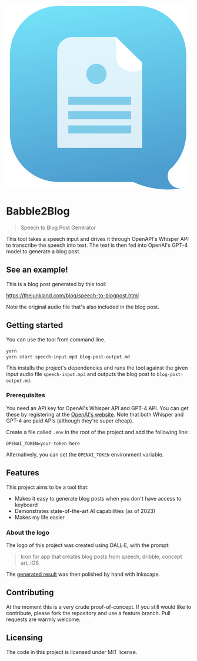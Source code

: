 ![Logo of the project](https://github.com/jehna/babble2blog/blob/main/logo.svg?raw=true)

# Babble2Blog
> Speech to Blog Post Generator

This tool takes a speech input and drives it through OpenAPI's Whisper API to
transcribe the speech into text. The text is then fed into OpenAI's GPT-4 model
to generate a blog post.

## See an example!

This is a blog post generated by this tool:

https://thejunkland.com/blog/speech-to-blogpost.html

Note the original audio file that's also included in the blog post.

## Getting started

You can use the tool from command line.

```shell
yarn
yarn start speech-input.mp3 blog-post-output.md
```

This installs the project's dependencies and runs the tool against the given
input audio file `speech-input.mp3` and outputs the blog post to
`blog-post-output.md`.

### Prerequisites

You need an API key for OpenAI's Whisper API and GPT-4 API. You can get these by
registering at the [OpenAI's website](https://openai.com). Note that both
Whisper and GPT-4 are paid APIs (although they're super cheap).

Create a file called `.env` in the root of the project and add the following
line:

```
OPENAI_TOKEN=your-token-here
```

Alternatively, you can set the `OPENAI_TOKEN` environment variable.

## Features

This project aims to be a tool that:
* Makes it easy to generate blog posts when you don't have access to keyboard
* Demonstrates state-of-the-art AI capabilities (as of 2023)
* Makes my life easier

### About the logo

The logo of this project was created using DALL·E, with the prompt:

> Icon for app that creates blog posts from speech, dribble, concept art, iOS

The [generated result](https://labs.openai.com/s/x8QFNJqeuQRnw0w0Y9HhvewP) was
then polished by hand with Inkscape.

## Contributing

At the moment this is a very crude proof-of-concept. If you still would like to
contribute, please fork the repository and use a feature branch. Pull requests
are warmly welcome.

## Licensing

The code in this project is licensed under MIT license.
